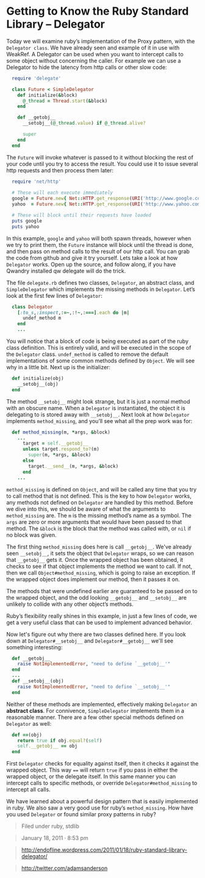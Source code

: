 ﻿# Getting to Know the Ruby Standard Library – Delegator

Today we will examine ruby’s implementation of the Proxy pattern, with the `Delegator class`. We have already seen and example of it in use with WeakRef. A Delegator can be used when you want to intercept calls to some object without concerning the caller. For example we can use a Delegator to hide the latency from http calls or other slow code:

```ruby
  require 'delegate'

  class Future < SimpleDelegator
    def initialize(&block)
      @_thread = Thread.start(&block)
    end

    def __getobj__
      __setobj__(@_thread.value) if @_thread.alive?

      super
    end
  end
``` 

The `Future` will invoke whatever is passed to it without blocking the rest of your code until you try to access the result. You could use it to issue several http requests and then process them later:

```ruby
  require 'net/http'
  
  # These will each execute immediately
  google = Future.new{ Net::HTTP.get_response(URI('http://www.google.com')).body  }
  yahoo  = Future.new{ Net::HTTP.get_response(URI('http://www.yahoo.com')).body  }

  # These will block until their requests have loaded
  puts google
  puts yahoo
```

In this example, `google` and `yahoo` will both spawn threads, however when we try to print them, the `Future` instance will block until the thread is done, and then pass on method calls to the result of our http call. You can grab the code from github and give it try yourself. Lets take a look at how `Delegator` works. Open up the source, and follow along, if you have Qwandry installed qw delegate will do the trick.

The file `delegate.rb` defines two classes, `Delegator`, an abstract class, and `SimpleDelegator` which implements the missing methods in `Delegator`. Let’s look at the first few lines of `Delegator`:

```ruby
  class Delegator
    [:to_s,:inspect,:=~,:!~,:===].each do |m|
      undef_method m
    end
    ...
```

You will notice that a block of code is being executed as part of the ruby class definition. This is entirely valid, and will be executed in the scope of the `Delegator` class. `undef_method` is called to remove the default implementations of some common methods defined by `Object`. We will see why in a little bit. Next up is the initializer:

```ruby
  def initialize(obj)
    __setobj__(obj)
  end
```

The method `__setobj__` might look strange, but it is just a normal method with an obscure name. When a `Delegator` is instantiated, the object it is delegating to is stored away with `__setobj__`. 
Next look at how `Delegator` implements `method_missing`, and you’ll see what all the prep work was for:

```ruby
  def method_missing(m, *args, &block)
    ...
      target = self.__getobj__
      unless target.respond_to?(m)
        super(m, *args, &block)
      else
        target.__send__(m, *args, &block)
      end
    ...
```

`method_missing` is defined on `Object`, and will be called any time that you try to call method that is not defined. 
This is the key to how `Delegator` works, any methods not defined on `Delegator` are handled by this method. Before we dive into this, we should be aware of what the arguments to `method_missing` are. The `m` is the missing method’s name as a symbol. The `args` are zero or more arguments that would have been passed to that method. The `&block` is the block that the method was called with, or `nil` if no block was given.

The first thing `method_missing` does here is call `__getobj__`. 
We've already seen `__setobj__`, it sets the object that `Delegator` wraps, so we can reason that `__getobj__` gets it. 
Once the wrapped object has been obtained, it checks to see if that object implements the method we want to call. If not, then we call `Object#method_missing`, which is going to raise an exception. If the wrapped object does implement our method, then it passes it on. 

The methods that were undefined earlier are guaranteed to be passed on to the wrapped object, and the odd looking `__getobj__` and `__setobj__` are unlikely to collide with any other object’s methods. 

Ruby’s flexibility really shines in this example, in just a few lines of code, we get a very useful class that can be used to implement advanced behavior.

Now let's figure out why there are two classes defined here. If you look down at `Delegator#__setobj__` and `Delegator#__getobj__` we'll see something interesting:

```ruby
  def __getobj__
    raise NotImplementedError, "need to define `__getobj__'"
  end
  ...
  def __setobj__(obj)
    raise NotImplementedError, "need to define `__setobj__'"
  end
```

Neither of these methods are implemented, effectively making `Delegator` an <b>abstract class</b>. For connivence, `SimpleDelegator` implements them in a reasonable manner. There are a few other special methods defined on `Delegator` as well:

```ruby
  def ==(obj)
    return true if obj.equal?(self)
    self.__getobj__ == obj
  end
```

First `Delegator` checks for equality against itself, then it checks it against the wrapped object. This way `==` will return `true` if you pass in either the wrapped object, or the delegate itself. In this same manner you can intercept calls to specific methods, or override `Delegator#method_missing` to intercept all calls.

We have learned about a powerful design pattern that is easily implemented in ruby. We also saw a very good use for ruby’s `method_missing`. How have you used `Delegator` or found similar proxy patterns in ruby?

> Filed under ruby, stdlib

> January 18, 2011 · 8:53 pm

> http://endofline.wordpress.com/2011/01/18/ruby-standard-library-delegator/

> http://twitter.com/adamsanderson
